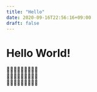 ```yaml
---
title: "Hello"
date: 2020-09-16T22:56:16+09:00
draft: false
---
```


# Hello World!
🍣🍣🍣🍣🍣🍣🍣🍣🍣  
🍺🍺🍺🍺🍺🍺🍺🍺🍺  
🍖🍖🍖🍖🍖🍖🍖🍖🍖  
